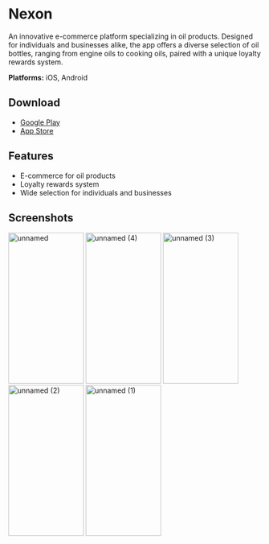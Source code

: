 # Nexon

An innovative e-commerce platform specializing in oil products. Designed for individuals and businesses alike, the app offers a diverse selection of oil bottles, ranging from engine oils to cooking oils, paired with a unique loyalty rewards system.

**Platforms:** iOS, Android

## Download

- [Google Play](https://play.google.com/store/apps/details?id=com.aait.flutter.nexon)
- [App Store](https://apps.apple.com/us/app/nexon/id6738390830)

## Features

- E-commerce for oil products
- Loyalty rewards system
- Wide selection for individuals and businesses

## Screenshots

<!-- Add screenshots here -->
<img width="150" height="300" alt="unnamed" src="https://github.com/user-attachments/assets/51c66ed1-4807-4b23-8bcb-b7e2f1e88dd6" />
<img width="150" height="300" alt="unnamed (4)" src="https://github.com/user-attachments/assets/cdd2482d-cfe8-4430-8ed4-30a78ed01e43" />
<img width="150" height="300" alt="unnamed (3)" src="https://github.com/user-attachments/assets/f2d9d502-b8de-477c-9601-ac9311fb43f8" />
<img width="150" height="300" alt="unnamed (2)" src="https://github.com/user-attachments/assets/961a32cb-0ef5-47c1-a59a-0aa850cc2a53" />
<img width="150" height="300" alt="unnamed (1)" src="https://github.com/user-attachments/assets/5ede1773-e985-49f3-9e23-308d81ce06b6" />
